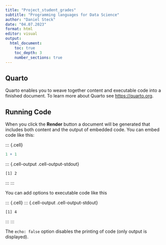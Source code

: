 ```yaml
---
title: "Project_student_grades"
subtitle: "Programming languages for Data Science"
author: "Daniel Steck"
date: "04.07.2023"
format: html
editor: visual
output:
  html_document:
    toc: true
    toc_depth: 3
    number_sections: true
---
```



## Quarto

Quarto enables you to weave together content and executable code into a finished document. To learn more about Quarto see <https://quarto.org>.

## Running Code

When you click the **Render** button a document will be generated that includes both content and the output of embedded code. You can embed code like this:


::: {.cell}

```{.r .cell-code}
1 + 1
```

::: {.cell-output .cell-output-stdout}
```
[1] 2
```
:::
:::


You can add options to executable code like this


::: {.cell}
::: {.cell-output .cell-output-stdout}
```
[1] 4
```
:::
:::


The `echo: false` option disables the printing of code (only output is displayed).

